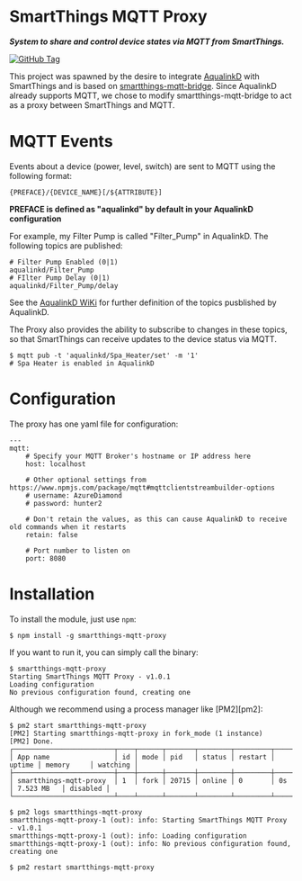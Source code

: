 # SmartThings MQTT Proxy
***System to share and control device states via MQTT from SmartThings.***

[![GitHub Tag](https://img.shields.io/github/tag/tcm0116/smartthings-mqtt-proxy.svg)](https://github.com/tmc0116/smartthings-mqtt-proxy/releases)

This project was spawned by the desire to integrate [AqualinkD](https://github.com/sfeakes/AqualinkD) with SmartThings and is based on [smartthings-mqtt-bridge](https://github.com/stjohnjohnson/smartthings-mqtt-bridge).  Since AqualinkD already supports MQTT, we chose to modify smartthings-mqtt-bridge to act as a proxy between SmartThings and MQTT.

# MQTT Events

Events about a device (power, level, switch) are sent to MQTT using the following format:

```
{PREFACE}/{DEVICE_NAME}[/${ATTRIBUTE}]
```
__PREFACE is defined as "aqualinkd" by default in your AqualinkD configuration__

For example, my Filter Pump is called "Filter_Pump" in AqualinkD.  The following topics are published:

```
# Filter Pump Enabled (0|1)
aqualinkd/Filter_Pump
# FIlter Pump Delay (0|1)
aqualinkd/Filter_Pump/delay
```

See the [AqualinkD WiKi](https://github.com/sfeakes/AqualinkD/wiki#MQTT) for further definition of the topics pusblished by AqualinkD.

The Proxy also provides the ability to subscribe to changes in these topics, so that SmartThings can receive updates to the device status via MQTT.

```
$ mqtt pub -t 'aqualinkd/Spa_Heater/set' -m '1'
# Spa Heater is enabled in AqualinkD
```

# Configuration

The proxy has one yaml file for configuration:

```
---
mqtt:
    # Specify your MQTT Broker's hostname or IP address here
    host: localhost

    # Other optional settings from https://www.npmjs.com/package/mqtt#mqttclientstreambuilder-options
    # username: AzureDiamond
    # password: hunter2

    # Don't retain the values, as this can cause AqualinkD to receive old commands when it restarts
    retain: false

    # Port number to listen on
    port: 8080
```

# Installation

To install the module, just use `npm`:
```
$ npm install -g smartthings-mqtt-proxy
```

If you want to run it, you can simply call the binary:
```
$ smartthings-mqtt-proxy
Starting SmartThings MQTT Proxy - v1.0.1
Loading configuration
No previous configuration found, creating one
```

Although we recommend using a process manager like [PM2][pm2]:
```
$ pm2 start smartthings-mqtt-proxy
[PM2] Starting smartthings-mqtt-proxy in fork_mode (1 instance)
[PM2] Done.
┌─────────────────────────┬────┬──────┬───────┬────────┬─────────┬────────┬────────────┬──────────┐
│ App name                │ id │ mode │ pid   │ status │ restart │ uptime │ memory     │ watching │
├─────────────────────────┼────┼──────┼───────┼────────┼─────────┼────────┼────────────┼──────────┤
│ smartthings-mqtt-proxy  │ 1  │ fork │ 20715 │ online │ 0       │ 0s     │ 7.523 MB   │ disabled │
└─────────────────────────┴────┴──────┴───────┴────────┴─────────┴────────┴────────────┴──────────┘

$ pm2 logs smartthings-mqtt-proxy
smartthings-mqtt-proxy-1 (out): info: Starting SmartThings MQTT Proxy - v1.0.1
smartthings-mqtt-proxy-1 (out): info: Loading configuration
smartthings-mqtt-proxy-1 (out): info: No previous configuration found, creating one

$ pm2 restart smartthings-mqtt-proxy
```

